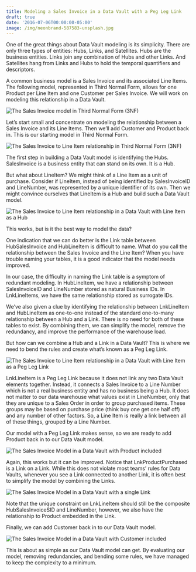 ```yaml
---
title: Modeling a Sales Invoice in a Data Vault with a Peg Leg Link
draft: true
date: '2016-07-06T00:00:00-05:00'
image: /img/neonbrand-587583-unsplash.jpg
---
```

One of the great things about Data Vault modeling is its simplicity. There are only three types of entities: Hubs, Links, and Satellites. Hubs are the business entities. Links join any combination of Hubs and other Links. And Satellites hang from Links and Hubs to hold the temporal quantifiers and descriptors.

A common business model is a Sales Invoice and its associated Line Items. The following model, represented in Third Normal Form, allows for one Product per Line Item and one Customer per Sales Invoice. We will work on modeling this relationship in a Data Vault.

![The Sales Invoice model in Third Normal Form (3NF)](/img/SalesInvoice3NF1.svg)

Let’s start small and concentrate on modeling the relationship between a Sales Invoice and its Line Items. Then we’ll add Customer and Product back in. This is our starting model in Third Normal Form.

![The Sales Invoice to Line Item relationship in Third Normal Form (3NF)](/img/SalesInvoice3NF2.svg)

The first step in building a Data Vault model is identifying the Hubs. SalesInvoice is a business entity that can stand on its own. It is a Hub.

But what about LineItem? We might think of a Line Item as a unit of purchase. Consider if LineItem, instead of being identified by SalesInvoiceID and LineNumber, was represented by a unique identifier of its own. Then we might convince ourselves that LineItem is a Hub and build such a Data Vault model.

![The Sales Invoice to Line Item relationship in a Data Vault with Line Item as a Hub](/img/SalesInvoiceDV1.svg)

This works, but is it the best way to model the data?

One indication that we can do better is the Link table between HubSalesInvoice and HubLineItem is difficult to name. What do you call the relationship between the Sales Invoice and the Line Item? When you have trouble naming your tables, it is a good indicator that the model needs improved.

In our case, the difficulty in naming the Link table is a symptom of redundant modeling. In HubLineItem, we have a relationship between SalesInvoiceID and LineNumber stored as natural Business IDs. In LnkLineItems, we have the same relationship stored as surrogate IDs.

We’ve also given a clue by identifying the relationship between LnkLineItem and HubLineItem as one-to-one instead of the standard one-to-many relationship between a Hub and a Link. There is no need for both of these tables to exist. By combining them, we can simplify the model, remove the redundancy, and improve the performance of the warehouse load.

But how can we combine a Hub and a Link in a Data Vault? This is where we need to bend the rules and create what’s known as a Peg Leg Link.

![The Sales Invoice to Line Item relationship in a Data Vault with Line Item as a Peg Leg Link](/img/SalesInvoiceDV2.svg)

LnkLineItem is a Peg Leg Link because it does not link any two Data Vault elements together. Instead, it connects a Sales Invoice to a Line Number which is not a real business entity and has no business being a Hub. It does not matter to our data warehouse what values exist in LineNumber, only that they are unique to a Sales Order in order to group purchased items. These groups may be based on purchase price (think buy one get one half off) and any number of other factors. So, a Line Item is really a link between all of these things, grouped by a Line Number.

Our model with a Peg Leg Link makes sense, so we are ready to add Product back in to our Data Vault model.

![The Sales Invoice Model in a Data Vault with Product included](/img/SalesInvoiceDV3.svg)

Again, this works but it can be improved. Notice that LnkProductPurchased is a Link on a Link. While this does not violate most teams’ rules for Data Vaults, whenever you see a Link connected to another Link, it is often best to simplify the model by combining the Links.

![The Sales Invoice Model in a Data Vault with a single Link](/img/SalesInvoiceDV4.svg)

Note that the unique constraint on LnkLineItem should still be the composite HubSalesInvoiceSID and LineNumber, however, we also have the relationship to Product embedded in the Link.

Finally, we can add Customer back in to our Data Vault model.

![The Sales Invoice Model in a Data Vault with Customer included](/img/SalesInvoiceDV5.svg)

This is about as simple as our Data Vault model can get. By evaluating our model, removing redundancies, and bending some rules, we have managed to keep the complexity to a minimum.
